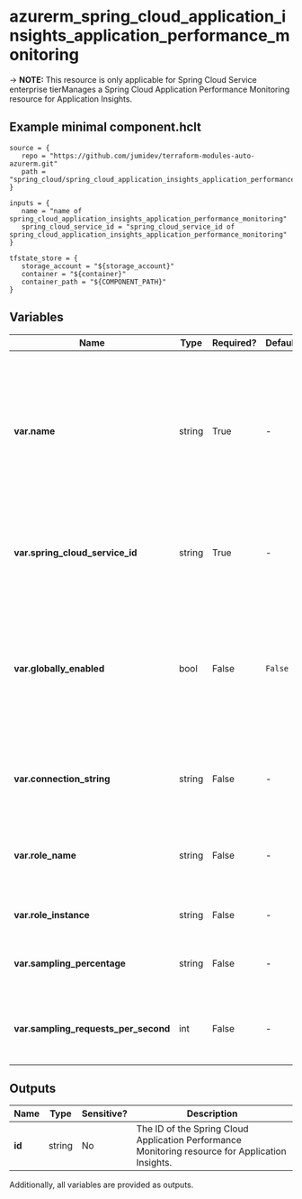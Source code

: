 # azurerm_spring_cloud_application_insights_application_performance_monitoring

-> **NOTE:** This resource is only applicable for Spring Cloud Service enterprise tierManages a Spring Cloud Application Performance Monitoring resource for Application Insights.

## Example minimal component.hclt

```hcl
source = {
   repo = "https://github.com/jumidev/terraform-modules-auto-azurerm.git" 
   path = "spring_cloud/spring_cloud_application_insights_application_performance_monitoring" 
}

inputs = {
   name = "name of spring_cloud_application_insights_application_performance_monitoring" 
   spring_cloud_service_id = "spring_cloud_service_id of spring_cloud_application_insights_application_performance_monitoring" 
}

tfstate_store = {
   storage_account = "${storage_account}" 
   container = "${container}" 
   container_path = "${COMPONENT_PATH}" 
}

```

## Variables

| Name | Type | Required? |  Default  |  Description |
| ---- | ---- | --------- |  ----------- | ----------- |
| **var.name** | string | True | -  |  The name which should be used for this Spring Cloud Application Performance Monitoring resource for Application Insights. Changing this forces a new resource to be created. | 
| **var.spring_cloud_service_id** | string | True | -  |  The ID of the Spring Cloud Service. Changing this forces a new resource to be created. | 
| **var.globally_enabled** | bool | False | `False`  |  Specifies whether the Spring Cloud Application Performance Monitoring resource for Application Insights is enabled globally. Defaults to `false`. | 
| **var.connection_string** | string | False | -  |  The instrumentation key used to push data to Application Insights. | 
| **var.role_name** | string | False | -  |  Specifies the cloud role name used to label the component on the application map. | 
| **var.role_instance** | string | False | -  |  Specifies the cloud role instance. | 
| **var.sampling_percentage** | string | False | -  |  Specifies the percentage for fixed-percentage sampling. | 
| **var.sampling_requests_per_second** | int | False | -  |  Specifies the number of requests per second for the rate-limited sampling. | 



## Outputs

| Name | Type | Sensitive? | Description |
| ---- | ---- | --------- | --------- |
| **id** | string | No  | The ID of the Spring Cloud Application Performance Monitoring resource for Application Insights. | 

Additionally, all variables are provided as outputs.
